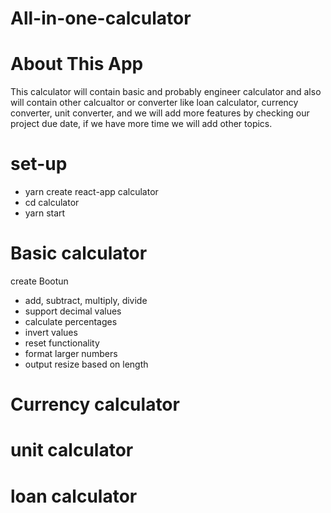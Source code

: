 # All-in-one-calculator

# About This App
This calculator will contain basic and probably engineer calculator and also will contain other calcualtor or converter like loan calculator, currency converter, unit converter, and we will add more features by checking our project due date, if we have more time we will add other topics.
# set-up
- yarn create react-app calculator
- cd calculator
- yarn start
  
# Basic calculator
create Bootun
- add, subtract, multiply, divide
- support decimal values
- calculate percentages
- invert values
- reset functionality
- format larger numbers
- output resize based on length

# Currency calculator

# unit calculator

# loan calculator
